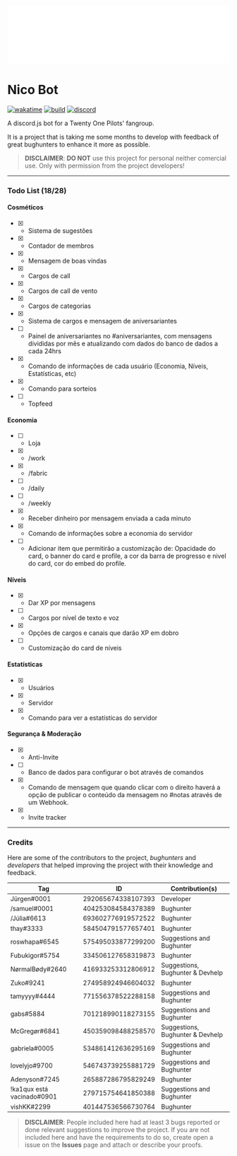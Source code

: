 ![Nico](https://raw.githubusercontent.com/jurgenjacobsen/nico/main/assets/Nico1.png)
# Nico Bot
[![wakatime](https://wakatime.com/badge/github/jurgenjacobsen/nico.svg)](https://wakatime.com/badge/github/jurgenjacobsen/nico)
[![build](https://img.shields.io/github/languages/top/jurgenjacobsen/nico?style=flat-square)](https://github.com/jurgenjacobsen/nico)
[![discord](https://img.shields.io/discord/465938334791893002?color=5865F2&logo=discord&logoColor=white&style=flat-square)](https://discord.gg/f4jkqrdbyh)

A discord.js bot for a Twenty One Pilots' fangroup.

It is a project that is taking me some months to develop with feedback of great bughunters to enhance it more as possible.

> **DISCLAIMER**: **DO NOT** use this project for personal neither comercial use. Only with permission from the project developers!

___
### Todo List (18/28)
#### Cosméticos

- [X] - Sistema de sugestões
- [X] - Contador de membros
- [X] - Mensagem de boas vindas
- [X] - Cargos de call
- [X] - Cargos de call de vento
- [X] - Cargos de categorias
- [X] - Sistema de cargos e mensagem de aniversariantes
- [ ] - Painel de aniversariantes no #aniversariantes, com mensagens divididas por mês e atualizando com dados do banco de dados a cada 24hrs
- [X] - Comando de informações de cada usuário (Economia, Níveis, Estatísticas, etc)
- [X] - Comando para sorteios
- [ ] - Topfeed

#### Economia

- [ ] - Loja
- [X] - /work
- [X] - /fabric
- [ ] - /daily
- [ ] - /weekly
- [X] - Receber dinheiro por mensagem enviada a cada minuto
- [X] - Comando de informações sobre a economia do servidor
- [ ] - Adicionar item que permitirão a customização de: Opacidade do card, o banner do card e profile, a cor da barra de progresso e nivel do card, cor do embed do profile.

#### Níveis

- [X] - Dar XP por mensagens 
- [ ] - Cargos por nível de texto e voz
- [X] - Opções de cargos e canais que darão XP em dobro
- [ ] - Customização do card de níveis

#### Estatísticas

- [X] - Usuários
- [X] - Servidor
- [X] - Comando para ver a estatísticas do servidor

#### Segurança & Moderação
- [X] - Anti-Invite
- [ ] - Banco de dados para configurar o bot através de comandos
- [X] - Comando de mensagem que quando clicar com o direito haverá a opção de publicar o conteúdo da mensagem no #notas através de um Webhook.
- [X] - Invite tracker
___

### Credits

Here are some of the contributors to the project, *bughunters* and *developers* that helped improving the project with their knowledge and feedback.


| Tag                        	| ID                 	| Contribution(s)         	           	  |
|----------------------------	|--------------------	|---------------------------------------	|
| Jürgen#0001                	| 292065674338107393 	| Developer             	                |
| /samuel#0001               	| 404253084584378389 	| Bughunter             	                |
| /Júlia#6613                	| 693602776919572522 	| Bughunter             	                |
| thay#3333                  	| 584504791577657401 	| Bughunter             	                |
| roswhapa#6545              	| 575495033877299200 	| Suggestions and Bughunter             	|
| Fubukigor#5754             	| 334506127658319873 	| Bughunter             	                |
| NørmalBødy#2640            	| 416933253312806912 	| Suggestions, Bughunter & Devhelp     	  |
| Zuko#9241                  	| 274958924946604032 	| Bughunter             	                |
| tamyyyy#4444               	| 771556378522288158 	| Suggestions and Bughunter             	|
| gabs#5884                  	| 701218990118273155 	| Suggestions and Bughunter               |
| McGregør#6841              	| 450359098488258570 	| Suggestions, Bughunter & Devhelp        |
| gabriela#0005              	| 534861412636295169 	| Suggestions and Bughunter             	|
| lovelyjo#9700              	| 546743739255881729 	| Suggestions and Bughunter             	|
| Adenyson#7245              	| 265887286795829249 	| Bughunter                     	        |
| !ka1qux está vacinado#0901 	| 279715754641850388 	| Suggestions and Bughunter       	      |
| vishKK#2299                	| 401447536566730764 	| Bughunter             	          	    |

> **DISCLAIMER**: People included here had at least 3 bugs reported or done relevant suggestions to improve the project. If you are not included here and have the requirements to do so, create open a issue on the **Issues** page and attach or describe your proofs.